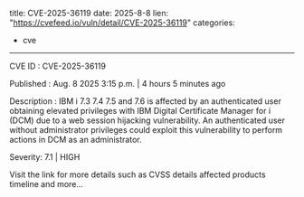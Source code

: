  
title: CVE-2025-36119
date: 2025-8-8
lien: "https://cvefeed.io/vuln/detail/CVE-2025-36119"
categories:
  - cve
---

CVE ID : CVE-2025-36119

Published :  Aug. 8
2025
3:15 p.m. | 4 hours
5 minutes ago

Description : IBM i 7.3
7.4
7.5
and 7.6 is affected by an authenticated user obtaining elevated privileges with IBM Digital Certificate Manager for i (DCM) due to a web session hijacking vulnerability. An authenticated user without administrator privileges could exploit this vulnerability to perform actions in DCM as an administrator.

Severity: 7.1 | HIGH

Visit the link for more details
such as CVSS details
affected products
timeline
and more...
